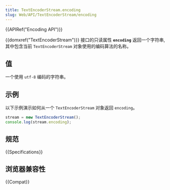 ```yaml
---
title: TextEncoderStream.encoding
slug: Web/API/TextEncoderStream/encoding
---
```


{{APIRef("Encoding API")}}

{{domxref("TextEncoderStream")}} 接口的只读属性 **`encoding`** 返回一个字符串,其中包含当前 `TextEncoderStream` 对象使用的编码算法的名称。

## 值

一个使用 `utf-8` 编码的字符串。

## 示例

以下示例演示如何从一个 `TextEncoderStream` 对象返回 `encoding`。

```js
stream = new TextEncoderStream();
console.log(stream.encoding);
```

## 规范

{{Specifications}}

## 浏览器兼容性

{{Compat}}
